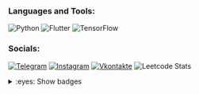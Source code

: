 ### Languages and Tools:
![Python](https://img.shields.io/badge/python-3670A0?style=for-the-badge&logo=python&logoColor=ffdd54)
![Flutter](https://img.shields.io/badge/-Flutter-090909?style=for-the-badge&logo=flutter&logoColor=47C5FB)
![TensorFlow](https://img.shields.io/badge/-TensorFlow-090909?style=for-the-badge&logo=tensorflow&logoColor=F88C00)

### Socials:
[![Telegram](https://img.shields.io/badge/-Telegram-090909?style=for-the-badge&logo=telegram&logoColor=27A0D9)](https://t.me/future_username)
[![Instagram](https://img.shields.io/badge/-Instagram-090909?style=for-the-badge&logo=instagram&logoColor=B4068E)](https://www.instagram.com/future.username)
[![Vkontakte](https://img.shields.io/badge/-Vkontakte-090909?style=for-the-badge&logo=Vk&logoColor=4F7DB3)](https://vk.com/dev.paul)
![Leetcode Stats](https://leetcard.jacoblin.cool/future-username?theme=dark&font=Anybody&ext=heatmap)


<details>

<summary>:eyes: Show badges</summary>
![Leetcode Stats](https://leetcard.jacoblin.cool/lapor?ext=heatmap)
![Leetcode Stats](https://leetcard.jacoblin.cool/future-username?theme=dark&font=Anybody&ext=heatmap)
<!-- <img src="https://leetcard.jacoblin.cool/future-username?theme=dark&font=Anybody&ext=heatmap"> -->

<img src="https://github-readme-stats.vercel.app/api?username=future-username&show_icons=true&theme=dark">

</details>
